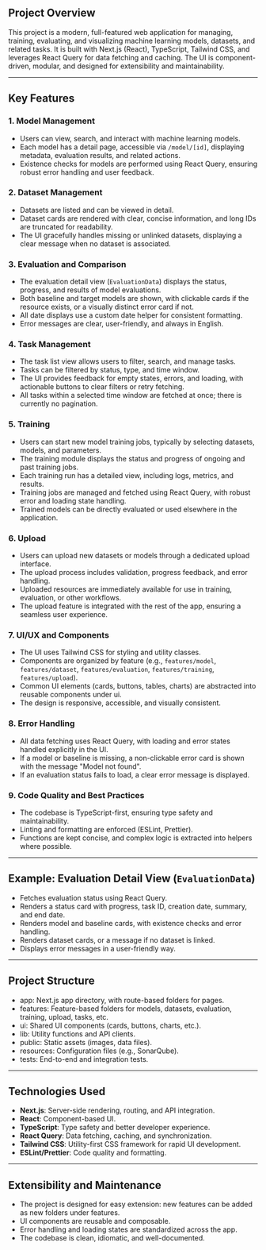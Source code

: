 ## Project Overview

This project is a modern, full-featured web application for managing, training, evaluating, and visualizing machine learning models, datasets, and related tasks. It is built with Next.js (React), TypeScript, Tailwind CSS, and leverages React Query for data fetching and caching. The UI is component-driven, modular, and designed for extensibility and maintainability.

---

## Key Features

### 1. **Model Management**
- Users can view, search, and interact with machine learning models.
- Each model has a detail page, accessible via `/model/[id]`, displaying metadata, evaluation results, and related actions.
- Existence checks for models are performed using React Query, ensuring robust error handling and user feedback.

### 2. **Dataset Management**
- Datasets are listed and can be viewed in detail.
- Dataset cards are rendered with clear, concise information, and long IDs are truncated for readability.
- The UI gracefully handles missing or unlinked datasets, displaying a clear message when no dataset is associated.

### 3. **Evaluation and Comparison**
- The evaluation detail view (`EvaluationData`) displays the status, progress, and results of model evaluations.
- Both baseline and target models are shown, with clickable cards if the resource exists, or a visually distinct error card if not.
- All date displays use a custom date helper for consistent formatting.
- Error messages are clear, user-friendly, and always in English.

### 4. **Task Management**
- The task list view allows users to filter, search, and manage tasks.
- Tasks can be filtered by status, type, and time window.
- The UI provides feedback for empty states, errors, and loading, with actionable buttons to clear filters or retry fetching.
- All tasks within a selected time window are fetched at once; there is currently no pagination.

### 5. **Training**
- Users can start new model training jobs, typically by selecting datasets, models, and parameters.
- The training module displays the status and progress of ongoing and past training jobs.
- Each training run has a detailed view, including logs, metrics, and results.
- Training jobs are managed and fetched using React Query, with robust error and loading state handling.
- Trained models can be directly evaluated or used elsewhere in the application.

### 6. **Upload**
- Users can upload new datasets or models through a dedicated upload interface.
- The upload process includes validation, progress feedback, and error handling.
- Uploaded resources are immediately available for use in training, evaluation, or other workflows.
- The upload feature is integrated with the rest of the app, ensuring a seamless user experience.

### 7. **UI/UX and Components**
- The UI uses Tailwind CSS for styling and utility classes.
- Components are organized by feature (e.g., `features/model`, `features/dataset`, `features/evaluation`, `features/training`, `features/upload`).
- Common UI elements (cards, buttons, tables, charts) are abstracted into reusable components under ui.
- The design is responsive, accessible, and visually consistent.

### 8. **Error Handling**
- All data fetching uses React Query, with loading and error states handled explicitly in the UI.
- If a model or baseline is missing, a non-clickable error card is shown with the message "Model not found".
- If an evaluation status fails to load, a clear error message is displayed.

### 9. **Code Quality and Best Practices**
- The codebase is TypeScript-first, ensuring type safety and maintainability.
- Linting and formatting are enforced (ESLint, Prettier).
- Functions are kept concise, and complex logic is extracted into helpers where possible.

---

## Example: Evaluation Detail View (`EvaluationData`)

- Fetches evaluation status using React Query.
- Renders a status card with progress, task ID, creation date, summary, and end date.
- Renders model and baseline cards, with existence checks and error handling.
- Renders dataset cards, or a message if no dataset is linked.
- Displays error messages in a user-friendly way.

---

## Project Structure

- app: Next.js app directory, with route-based folders for pages.
- features: Feature-based folders for models, datasets, evaluation, training, upload, tasks, etc.
- ui: Shared UI components (cards, buttons, charts, etc.).
- lib: Utility functions and API clients.
- public: Static assets (images, data files).
- resources: Configuration files (e.g., SonarQube).
- tests: End-to-end and integration tests.

---

## Technologies Used

- **Next.js**: Server-side rendering, routing, and API integration.
- **React**: Component-based UI.
- **TypeScript**: Type safety and better developer experience.
- **React Query**: Data fetching, caching, and synchronization.
- **Tailwind CSS**: Utility-first CSS framework for rapid UI development.
- **ESLint/Prettier**: Code quality and formatting.

---

## Extensibility and Maintenance

- The project is designed for easy extension: new features can be added as new folders under features.
- UI components are reusable and composable.
- Error handling and loading states are standardized across the app.
- The codebase is clean, idiomatic, and well-documented.
